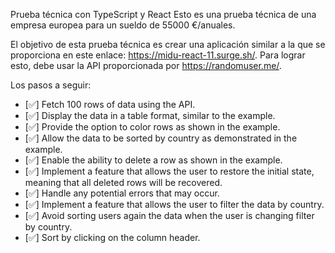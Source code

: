 Prueba técnica con TypeScript y React
Esto es una prueba técnica de una empresa europea para un sueldo de 55000 €/anuales.

El objetivo de esta prueba técnica es crear una aplicación similar a la que se proporciona en este enlace: https://midu-react-11.surge.sh/. Para lograr esto, debe usar la API proporcionada por https://randomuser.me/.

Los pasos a seguir:

 - [✅] Fetch 100 rows of data using the API.
 - [✅] Display the data in a table format, similar to the example.
 - [✅] Provide the option to color rows as shown in the example. 
 - [✅] Allow the data to be sorted by country as demonstrated in the example.
 - [✅] Enable the ability to delete a row as shown in the example.
 - [✅] Implement a feature that allows the user to restore the initial state, meaning that all deleted rows will be recovered.
 - [✅] Handle any potential errors that may occur.
 - [✅] Implement a feature that allows the user to filter the data by country.
 - [✅] Avoid sorting users again the data when the user is changing filter by country.
 - [✅] Sort by clicking on the column header.